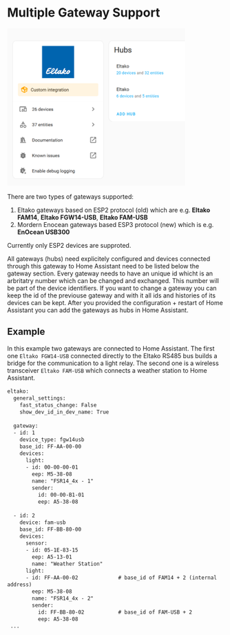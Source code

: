 # Multiple Gateway Support

<img src="./HA-Eltako-2Hubs.png" height="365">

There are two types of gateways supported:
1. Eltako gateways based on ESP2 protocol (old) which are e.g. **Eltako FAM14**, **Eltako FGW14-USB**, **Eltako FAM-USB**
2. Mordern Enocean gateways based ESP3 protocol (new) which is e.g. **EnOcean USB300**

Currently only ESP2 devices are supproted.

All gateways (hubs) need explicitely configured and devices connected through this gateway to Home Assistant need to be listed below the gateway section. Every gateway needs to have an unique id whicht is an arbritatry number which can be changed and exchanged. This number will be part of the device identifiers. If you want to change a gateway you can keep the id of the previouse gateway and with it all ids and histories of its devices can be kept.
After you provided the configuration + restart of Home Assistant you can add the gateways as hubs in Home Assistant.

## Example
In this example two gateways are connected to Home Assistant. The first one `Eltako FGW14-USB` connected directly to the Eltako RS485 bus builds a bridge for the communication to a light relay. The second one is a wireless transceiver `Eltako FAM-USB` which connects a weather station to Home Assistant.
```
eltako:
  general_settings:
    fast_status_change: False
    show_dev_id_in_dev_name: True

  gateway:
  - id: 1
    device_type: fgw14usb
    base_id: FF-AA-00-00
    devices:
      light:
      - id: 00-00-00-01
        eep: M5-38-08
        name: "FSR14_4x - 1"
        sender:
          id: 00-00-B1-01
          eep: A5-38-08

  - id: 2
    device: fam-usb
    base_id: FF-BB-80-00
    devices:
      sensor:
      - id: 05-1E-83-15
        eep: A5-13-01
        name: "Weather Station"
      light:
      - id: FF-AA-00-02             # base_id of FAM14 + 2 (internal address)
        eep: M5-38-08
        name: "FSR14_4x - 2"
        sender:
          id: FF-BB-80-02           # base_id of FAM-USB + 2
          eep: A5-38-08
 ...
```